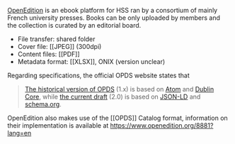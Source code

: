[OpenEdition](http://books.openedition.org/?lang=en) is an ebook platform for HSS ran by a consortium of mainly French university presses. Books can be only uploaded by members and the collection is curated by an editorial board.

* File transfer: shared folder
* Cover file: [[JPEG]] (300dpi)
* Content files: [[PDF]]
* Metadata format: [[XLSX]], ONIX (version unclear)

Regarding specifications, the official OPDS website states that 

> [The historical version of OPDS](https://specs.opds.io/opds-1.2) (1.x) is based on [Atom](https://tools.ietf.org/html/rfc4287) and [Dublin Core](http://dublincore.org/specifications/), while [the current draft](https://drafts.opds.io/opds-2.0) (2.0) is based on [JSON-LD](https://www.w3.org/TR/json-ld/) and [schema.org](https://schema.org/).

OpenEdition also makes use of the [[OPDS]] Catalog format, information on their implementation is available at https://www.openedition.org/8881?lang=en
